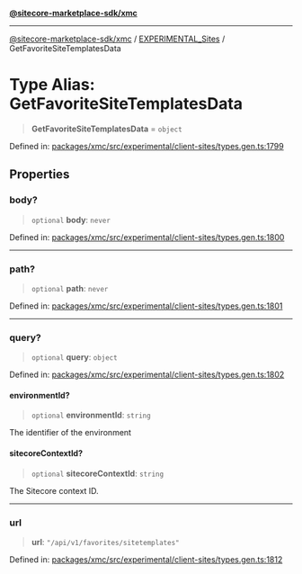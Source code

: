 [**@sitecore-marketplace-sdk/xmc**](../../../../README.md)

***

[@sitecore-marketplace-sdk/xmc](../../../../README.md) / [EXPERIMENTAL\_Sites](../README.md) / GetFavoriteSiteTemplatesData

# Type Alias: GetFavoriteSiteTemplatesData

> **GetFavoriteSiteTemplatesData** = `object`

Defined in: [packages/xmc/src/experimental/client-sites/types.gen.ts:1799](https://github.com/Sitecore/marketplace-sdk/blob/main/packages/xmc/src/experimental/client-sites/types.gen.ts#L1799)

## Properties

### body?

> `optional` **body**: `never`

Defined in: [packages/xmc/src/experimental/client-sites/types.gen.ts:1800](https://github.com/Sitecore/marketplace-sdk/blob/main/packages/xmc/src/experimental/client-sites/types.gen.ts#L1800)

***

### path?

> `optional` **path**: `never`

Defined in: [packages/xmc/src/experimental/client-sites/types.gen.ts:1801](https://github.com/Sitecore/marketplace-sdk/blob/main/packages/xmc/src/experimental/client-sites/types.gen.ts#L1801)

***

### query?

> `optional` **query**: `object`

Defined in: [packages/xmc/src/experimental/client-sites/types.gen.ts:1802](https://github.com/Sitecore/marketplace-sdk/blob/main/packages/xmc/src/experimental/client-sites/types.gen.ts#L1802)

#### environmentId?

> `optional` **environmentId**: `string`

The identifier of the environment

#### sitecoreContextId?

> `optional` **sitecoreContextId**: `string`

The Sitecore context ID.

***

### url

> **url**: `"/api/v1/favorites/sitetemplates"`

Defined in: [packages/xmc/src/experimental/client-sites/types.gen.ts:1812](https://github.com/Sitecore/marketplace-sdk/blob/main/packages/xmc/src/experimental/client-sites/types.gen.ts#L1812)
